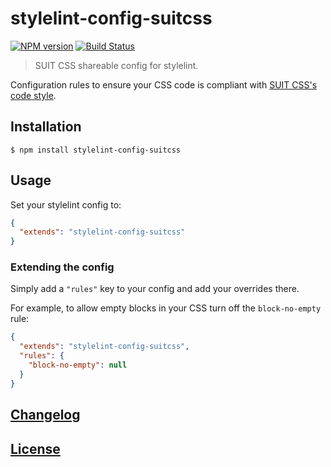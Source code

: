 # stylelint-config-suitcss

[![NPM version](http://img.shields.io/npm/v/stylelint-config-suitcss.svg)](https://www.npmjs.com/package/stylelint-config-suitcss) [![Build Status](https://github.com/suitcss/stylelint-config-suitcss/actions/workflows/ci.yml/badge.svg)](https://github.com/suitcss/stylelint-config-suitcss/actions/workflows/ci.yml)

> SUIT CSS shareable config for stylelint.

Configuration rules to ensure your CSS code is compliant with [SUIT CSS's code style](https://github.com/suitcss/suit/blob/master/doc/STYLE.md).

## Installation

```console
$ npm install stylelint-config-suitcss
```

## Usage

Set your stylelint config to:

```json
{
  "extends": "stylelint-config-suitcss"
}
```

### Extending the config

Simply add a `"rules"` key to your config and add your overrides there.

For example, to allow empty blocks in your CSS turn off the `block-no-empty` rule:

```json
{
  "extends": "stylelint-config-suitcss",
  "rules": {
    "block-no-empty": null
  }
}
```

## [Changelog](CHANGELOG.md)

## [License](LICENSE)
